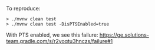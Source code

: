 To reproduce:

```
> ./mvnw clean test
> ./mvnw clean test -DisPTSEnabled=true
```

With PTS enabled, we see this failure: https://ge.solutions-team.gradle.com/s/r2yoqtu3hnczs/failure#1
